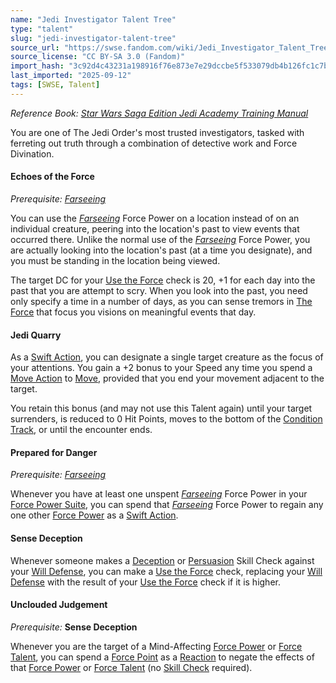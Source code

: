 ```yaml
---
name: "Jedi Investigator Talent Tree"
type: "talent"
slug: "jedi-investigator-talent-tree"
source_url: "https://swse.fandom.com/wiki/Jedi_Investigator_Talent_Tree"
source_license: "CC BY-SA 3.0 (Fandom)"
import_hash: "3c92d4c43231a198916f76e873e7e29dccbe5f533079db4b126fc1c7be24beac"
last_imported: "2025-09-12"
tags: [SWSE, Talent]
---
```

*Reference Book: [Star Wars Saga Edition Jedi Academy Training Manual](https://swse.fandom.com/wiki/Star_Wars_Saga_Edition_Jedi_Academy_Training_Manual)*

You are one of The Jedi Order's most trusted investigators, tasked with ferreting out truth through a combination of detective work and Force Divination.

#### **Echoes of the Force**
*Prerequisite:* *[Farseeing](https://swse.fandom.com/wiki/Farseeing)*

You can use the *[Farseeing](https://swse.fandom.com/wiki/Farseeing)* Force Power on a location instead of on an individual creature, peering into the location's past to view events that occurred there. Unlike the normal use of the *[Farseeing](https://swse.fandom.com/wiki/Farseeing)* Force Power, you are actually looking into the location's past (at a time you designate), and you must be standing in the location being viewed.

The target DC for your [Use the Force](https://swse.fandom.com/wiki/Use_the_Force) check is 20, +1 for each day into the past that you are attempt to scry. When you look into the past, you need only specify a time in a number of days, as you can sense tremors in [The Force](https://swse.fandom.com/wiki/The_Force) that focus you visions on meaningful events that day.

#### **Jedi Quarry**
As a [Swift Action](https://swse.fandom.com/wiki/Swift_Action), you can designate a single target creature as the focus of your attentions. You gain a +2 bonus to your Speed any time you spend a [Move Action](https://swse.fandom.com/wiki/Move_Action) to [Move](https://swse.fandom.com/wiki/Move), provided that you end your movement adjacent to the target.

You retain this bonus (and may not use this Talent again) until your target surrenders, is reduced to 0 Hit Points, moves to the bottom of the [Condition Track](https://swse.fandom.com/wiki/Condition_Track), or until the encounter ends.

#### **Prepared for Danger**
*Prerequisite:* *[Farseeing](https://swse.fandom.com/wiki/Farseeing)*

Whenever you have at least one unspent *[Farseeing](https://swse.fandom.com/wiki/Farseeing)* Force Power in your [Force Power Suite](https://swse.fandom.com/wiki/Force_Power_Suite), you can spend that *[Farseeing](https://swse.fandom.com/wiki/Farseeing)* Force Power to regain any one other [Force Power](https://swse.fandom.com/wiki/Force_Power) as a [Swift Action](https://swse.fandom.com/wiki/Swift_Action).

#### **Sense Deception**
Whenever someone makes a [Deception](https://swse.fandom.com/wiki/Deception) or [Persuasion](https://swse.fandom.com/wiki/Persuasion) Skill Check against your [Will Defense](https://swse.fandom.com/wiki/Will_Defense), you can make a [Use the Force](https://swse.fandom.com/wiki/Use_the_Force) check, replacing your [Will Defense](https://swse.fandom.com/wiki/Will_Defense) with the result of your [Use the Force](https://swse.fandom.com/wiki/Use_the_Force) check if it is higher.

#### **Unclouded Judgement**
*Prerequisite:* **Sense Deception**

Whenever you are the target of a Mind-Affecting [Force Power](https://swse.fandom.com/wiki/Force_Power) or [Force Talent](https://swse.fandom.com/wiki/Force_Talent), you can spend a [Force Point](https://swse.fandom.com/wiki/Force_Point) as a [Reaction](https://swse.fandom.com/wiki/Reaction) to negate the effects of that [Force Power](https://swse.fandom.com/wiki/Force_Power) or [Force Talent](https://swse.fandom.com/wiki/Force_Talent) (no [Skill Check](https://swse.fandom.com/wiki/Skill_Check) required).